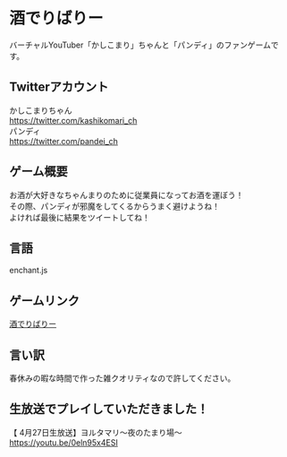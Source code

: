 # 酒でりばりー
バーチャルYouTuber「かしこまり」ちゃんと「パンディ」のファンゲームです。

## Twitterアカウント
かしこまりちゃん  
https://twitter.com/kashikomari_ch  
パンディ  
https://twitter.com/pandei_ch  

## ゲーム概要
お酒が大好きなちゃんまりのために従業員になってお酒を運ぼう！  
その際、パンディが邪魔をしてくるからうまく避けようね！  
よければ最後に結果をツイートしてね！  

## 言語
enchant.js

## ゲームリンク
[酒でりばりー](https://silmin.github.io/sakedelivery/)

## 言い訳
春休みの暇な時間で作った雑クオリティなので許してください。

## 生放送でプレイしていただきました！
【 4月27日生放送】ヨルタマリ〜夜のたまり場〜  
https://youtu.be/0eln95x4ESI
